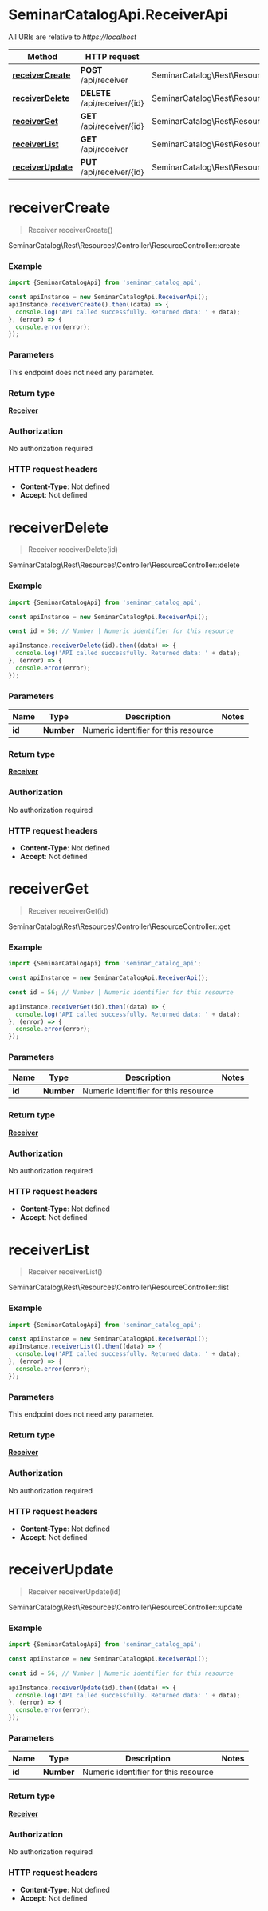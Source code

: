 # SeminarCatalogApi.ReceiverApi

All URIs are relative to *https://localhost*

Method | HTTP request | Description
------------- | ------------- | -------------
[**receiverCreate**](ReceiverApi.md#receiverCreate) | **POST** /api/receiver | SeminarCatalog\\Rest\\Resources\\Controller\\ResourceController::create
[**receiverDelete**](ReceiverApi.md#receiverDelete) | **DELETE** /api/receiver/{id} | SeminarCatalog\\Rest\\Resources\\Controller\\ResourceController::delete
[**receiverGet**](ReceiverApi.md#receiverGet) | **GET** /api/receiver/{id} | SeminarCatalog\\Rest\\Resources\\Controller\\ResourceController::get
[**receiverList**](ReceiverApi.md#receiverList) | **GET** /api/receiver | SeminarCatalog\\Rest\\Resources\\Controller\\ResourceController::list
[**receiverUpdate**](ReceiverApi.md#receiverUpdate) | **PUT** /api/receiver/{id} | SeminarCatalog\\Rest\\Resources\\Controller\\ResourceController::update


<a name="receiverCreate"></a>
# **receiverCreate**
> Receiver receiverCreate()

SeminarCatalog\\Rest\\Resources\\Controller\\ResourceController::create

### Example
```javascript
import {SeminarCatalogApi} from 'seminar_catalog_api';

const apiInstance = new SeminarCatalogApi.ReceiverApi();
apiInstance.receiverCreate().then((data) => {
  console.log('API called successfully. Returned data: ' + data);
}, (error) => {
  console.error(error);
});

```

### Parameters
This endpoint does not need any parameter.

### Return type

[**Receiver**](Receiver.md)

### Authorization

No authorization required

### HTTP request headers

 - **Content-Type**: Not defined
 - **Accept**: Not defined

<a name="receiverDelete"></a>
# **receiverDelete**
> Receiver receiverDelete(id)

SeminarCatalog\\Rest\\Resources\\Controller\\ResourceController::delete

### Example
```javascript
import {SeminarCatalogApi} from 'seminar_catalog_api';

const apiInstance = new SeminarCatalogApi.ReceiverApi();

const id = 56; // Number | Numeric identifier for this resource

apiInstance.receiverDelete(id).then((data) => {
  console.log('API called successfully. Returned data: ' + data);
}, (error) => {
  console.error(error);
});

```

### Parameters

Name | Type | Description  | Notes
------------- | ------------- | ------------- | -------------
 **id** | **Number**| Numeric identifier for this resource | 

### Return type

[**Receiver**](Receiver.md)

### Authorization

No authorization required

### HTTP request headers

 - **Content-Type**: Not defined
 - **Accept**: Not defined

<a name="receiverGet"></a>
# **receiverGet**
> Receiver receiverGet(id)

SeminarCatalog\\Rest\\Resources\\Controller\\ResourceController::get

### Example
```javascript
import {SeminarCatalogApi} from 'seminar_catalog_api';

const apiInstance = new SeminarCatalogApi.ReceiverApi();

const id = 56; // Number | Numeric identifier for this resource

apiInstance.receiverGet(id).then((data) => {
  console.log('API called successfully. Returned data: ' + data);
}, (error) => {
  console.error(error);
});

```

### Parameters

Name | Type | Description  | Notes
------------- | ------------- | ------------- | -------------
 **id** | **Number**| Numeric identifier for this resource | 

### Return type

[**Receiver**](Receiver.md)

### Authorization

No authorization required

### HTTP request headers

 - **Content-Type**: Not defined
 - **Accept**: Not defined

<a name="receiverList"></a>
# **receiverList**
> Receiver receiverList()

SeminarCatalog\\Rest\\Resources\\Controller\\ResourceController::list

### Example
```javascript
import {SeminarCatalogApi} from 'seminar_catalog_api';

const apiInstance = new SeminarCatalogApi.ReceiverApi();
apiInstance.receiverList().then((data) => {
  console.log('API called successfully. Returned data: ' + data);
}, (error) => {
  console.error(error);
});

```

### Parameters
This endpoint does not need any parameter.

### Return type

[**Receiver**](Receiver.md)

### Authorization

No authorization required

### HTTP request headers

 - **Content-Type**: Not defined
 - **Accept**: Not defined

<a name="receiverUpdate"></a>
# **receiverUpdate**
> Receiver receiverUpdate(id)

SeminarCatalog\\Rest\\Resources\\Controller\\ResourceController::update

### Example
```javascript
import {SeminarCatalogApi} from 'seminar_catalog_api';

const apiInstance = new SeminarCatalogApi.ReceiverApi();

const id = 56; // Number | Numeric identifier for this resource

apiInstance.receiverUpdate(id).then((data) => {
  console.log('API called successfully. Returned data: ' + data);
}, (error) => {
  console.error(error);
});

```

### Parameters

Name | Type | Description  | Notes
------------- | ------------- | ------------- | -------------
 **id** | **Number**| Numeric identifier for this resource | 

### Return type

[**Receiver**](Receiver.md)

### Authorization

No authorization required

### HTTP request headers

 - **Content-Type**: Not defined
 - **Accept**: Not defined

